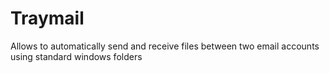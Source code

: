 # Traymail
Allows to automatically send and receive files between two email accounts using standard windows folders
